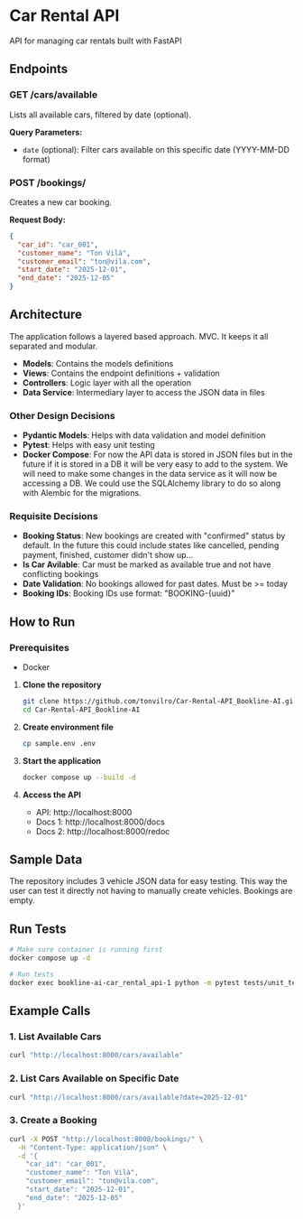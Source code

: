 # Car Rental API

API for managing car rentals built with FastAPI

## Endpoints

### GET /cars/available
Lists all available cars, filtered by date (optional).

**Query Parameters:**
- `date` (optional): Filter cars available on this specific date (YYYY-MM-DD format)

### POST /bookings/
Creates a new car booking.

**Request Body:**
```json
{
  "car_id": "car_001",
  "customer_name": "Ton Vilà",
  "customer_email": "ton@vila.com",
  "start_date": "2025-12-01",
  "end_date": "2025-12-05"
}
```

## Architecture

The application follows a layered based approach. MVC. It keeps it all separated and modular.

- **Models**: Contains the  models definitions
- **Views**: Contains the endpoint definitions + validation 
- **Controllers**: Logic layer with all the operation
- **Data Service**: Intermediary layer to access the JSON data in files

### Other Design Decisions
- **Pydantic Models**: Helps with data validation and model definition
- **Pytest**: Helps with easy unit testing
- **Docker Compose**: For now the API data is stored in JSON files but in the future if it is stored in a DB it will be very easy to add to the system. We will need to make some changes in the data service as it will now be accessing a DB. We could use the SQLAlchemy library to do so along with Alembic for the migrations.

### Requisite Decisions
- **Booking Status**: New bookings are created with "confirmed" status by default. In the future this could include states like cancelled, pending payment, finished, customer didn't show up...
- **Is Car Avilable**: Car must be marked as available true and not have conflicting bookings
- **Date Validation**: No bookings allowed for past dates. Must be >= today
- **Booking IDs**: Booking IDs use format: "BOOKING-{uuid}"

## How to Run

### Prerequisites
- Docker

1. **Clone the repository**
   ```bash
   git clone https://github.com/tonvilro/Car-Rental-API_Bookline-AI.git
   cd Car-Rental-API_Bookline-AI
   ```

2. **Create environment file**
   ```bash
   cp sample.env .env
   ```

3. **Start the application**
   ```bash
   docker compose up --build -d
   ```

4. **Access the API**
   - API: http://localhost:8000
   - Docs 1: http://localhost:8000/docs
   - Docs 2: http://localhost:8000/redoc

## Sample Data

The repository includes 3 vehicle JSON data for easy testing. This way the user can test it directly not having to manually create vehicles. Bookings are empty.

## Run Tests

```bash
# Make sure container is running first
docker compose up -d

# Run tests
docker exec bookline-ai-car_rental_api-1 python -m pytest tests/unit_tests.py -v
```

## Example Calls

### 1. List Available Cars
```bash
curl "http://localhost:8000/cars/available"
```

### 2. List Cars Available on Specific Date
```bash
curl "http://localhost:8000/cars/available?date=2025-12-01"
```

### 3. Create a Booking
```bash
curl -X POST "http://localhost:8000/bookings/" \
  -H "Content-Type: application/json" \
  -d '{
    "car_id": "car_001",
    "customer_name": "Ton Vilà", 
    "customer_email": "ton@vila.com",
    "start_date": "2025-12-01",
    "end_date": "2025-12-05"
  }'
```
